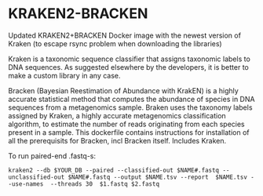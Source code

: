 # KRAKEN2-BRACKEN
Updated KRAKEN2+BRACKEN Docker image with the newest version of Kraken (to escape rsync problem when downloading the libraries)


Kraken is a taxonomic sequence classifier that assigns taxonomic labels to DNA sequences.
As suggested elsewhere by the developers, it is better to make a custom library in any case. 

Bracken (Bayesian Reestimation of Abundance with KrakEN) is a highly accurate statistical method that computes the abundance of species in DNA sequences from a metagenomics sample. Braken uses the taxonomy labels assigned by Kraken,
a highly accurate metagenomics classification algorithm, to estimate the number of reads originating from each species present in a sample. This dockerfile contains instructions for installation of all the prerequisits for Bracken, incl Bracken itself. Includes Kraken.

To run paired-end .fastq-s:
```
kraken2 --db $YOUR_DB --paired --classified-out $NAME#.fastq --unclassified-out $NAME#.fastq --output $NAME.tsv --report  $NAME.tsv --use-names  --threads 30  $1.fastq $2.fastq
```

